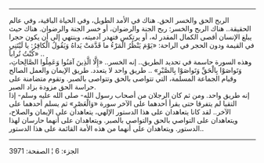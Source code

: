 ------------------------------------------------------------------------

الربح الحق والخسر الحق. هناك في الأمد الطويل، وفي الحياة الباقية، وفي
عالم الحقيقة.. هناك الربح والخسر: ربح الجنة والرضوان، أو خسر الجنة
والرضوان. هناك حيث يبلغ الإنسان أقصى الكمال المقدر له، أو يرتكس فتهدر
آدميته، وينتهي إلى أن يكون حجرا في القيمة ودون الحجر في الراحة: «يَوْمَ
يَنْظُرُ الْمَرْءُ ما قَدَّمَتْ يَداهُ وَيَقُولُ الْكافِرُ: يا لَيْتَنِي كُنْتُ تُراباً» ..  
وهذه السورة حاسمة في تحديد الطريق.. إنه الخسر.. «إِلَّا الَّذِينَ آمَنُوا وَعَمِلُوا
الصَّالِحاتِ، وَتَواصَوْا بِالْحَقِّ وَتَواصَوْا بِالصَّبْرِ» .. طريق واحد لا يتعدد. طريق
الإيمان والعمل الصالح وقيام الجماعة المسلمة، التي تتواصى بالحق وتتواصى
بالصبر. وتقوم متضامنة على حراسة الحق مزودة بزاد الصبر.  
إنه طريق واحد. ومن ثم كان الرجلان من أصحاب رسول الله- صلى الله عليه
وسلم- إذا التقيا لم يتفرقا حتى يقرأ أحدهما على الآخر سورة «وَالْعَصْرِ» ثم
يسلم أحدهما على الآخر.. لقد كانا يتعاهدان على هذا الدستور الإلهي،
يتعاهدان على الإيمان والصلاح، ويتعاهدان على التواصي بالحق والتواصي
بالصبر. ويتعاهدان على أنهما حارسان لهذا الدستور. ويتعاهدان على أنهما من
هذه الأمة القائمة على هذا الدستور..

------------------------------------------------------------------------

الجزء: 6 ¦ الصفحة: 3971
